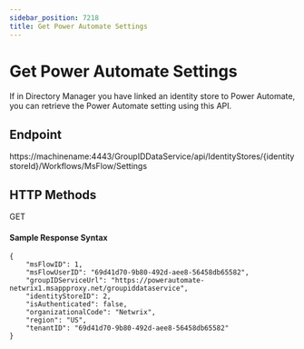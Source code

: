 ```yaml
---
sidebar_position: 7218
title: Get Power Automate Settings
---
```


# Get Power Automate Settings

If in Directory Manager you have linked an identity store to Power Automate, you can retrieve the Power Automate setting using this API.

## Endpoint

https://machinename:4443/GroupIDDataService/api/IdentityStores/{identitystoreId}/Workflows/MsFlow/Settings

## HTTP Methods

GET

#### Sample Response Syntax

```
{  
    "msFlowID": 1,  
    "msFlowUserID": "69d41d70-9b80-492d-aee8-56458db65582",  
    "groupIDServiceUrl": "https://powerautomate-netwrix1.msappproxy.net/groupiddataservice",  
    "identityStoreID": 2,  
    "isAuthenticated": false,  
    "organizationalCode": "Netwrix",  
    "region": "US",  
    "tenantID": "69d41d70-9b80-492d-aee8-56458db65582"  
}
```